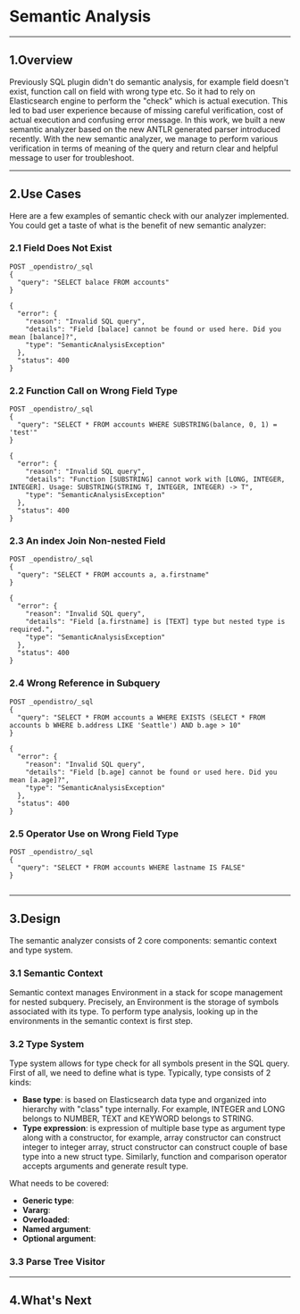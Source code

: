 # Semantic Analysis

---
## 1.Overview

Previously SQL plugin didn't do semantic analysis, for example field doesn't exist, function call on field with wrong type etc. So it had to rely on Elasticsearch engine to perform the "check" which is actual execution. 
This led to bad user experience because of missing careful verification, cost of actual execution and confusing error message. In this work, we built a new semantic analyzer based on the new ANTLR generated parser introduced recently.
With the new semantic analyzer, we manage to perform various verification in terms of meaning of the query and return clear and helpful message to user for troubleshoot.

---
## 2.Use Cases

Here are a few examples of semantic check with our analyzer implemented. You could get a taste of what is the benefit of new semantic analyzer:

### 2.1 Field Does Not Exist

```
POST _opendistro/_sql
{
  "query": "SELECT balace FROM accounts"
}

{
  "error": {
    "reason": "Invalid SQL query",
    "details": "Field [balace] cannot be found or used here. Did you mean [balance]?",
    "type": "SemanticAnalysisException"
  },
  "status": 400
}
```

### 2.2 Function Call on Wrong Field Type

```
POST _opendistro/_sql
{
  "query": "SELECT * FROM accounts WHERE SUBSTRING(balance, 0, 1) = 'test'"
}

{
  "error": {
    "reason": "Invalid SQL query",
    "details": "Function [SUBSTRING] cannot work with [LONG, INTEGER, INTEGER]. Usage: SUBSTRING(STRING T, INTEGER, INTEGER) -> T",
    "type": "SemanticAnalysisException"
  },
  "status": 400
}
```

### 2.3 An index Join Non-nested Field

```
POST _opendistro/_sql
{
  "query": "SELECT * FROM accounts a, a.firstname"
}

{
  "error": {
    "reason": "Invalid SQL query",
    "details": "Field [a.firstname] is [TEXT] type but nested type is required.",
    "type": "SemanticAnalysisException"
  },
  "status": 400
}
```

### 2.4 Wrong Reference in Subquery

```
POST _opendistro/_sql
{
  "query": "SELECT * FROM accounts a WHERE EXISTS (SELECT * FROM accounts b WHERE b.address LIKE 'Seattle') AND b.age > 10"
}

{
  "error": {
    "reason": "Invalid SQL query",
    "details": "Field [b.age] cannot be found or used here. Did you mean [a.age]?",
    "type": "SemanticAnalysisException"
  },
  "status": 400
}
```

### 2.5 Operator Use on Wrong Field Type

```
POST _opendistro/_sql
{
  "query": "SELECT * FROM accounts WHERE lastname IS FALSE"
}


```

---
## 3.Design

The semantic analyzer consists of 2 core components: semantic context and type system.

### 3.1 Semantic Context

Semantic context manages Environment in a stack for scope management for nested subquery. Precisely, an Environment is the storage of symbols associated with its type. To perform type analysis, looking up in the environments in the semantic context is first step.

### 3.2 Type System

Type system allows for type check for all symbols present in the SQL query. First of all, we need to define what is type. Typically, type consists of 2 kinds:

 * **Base type**: is based on Elasticsearch data type and organized into hierarchy with "class" type internally. For example, INTEGER and LONG belongs to NUMBER, TEXT and KEYWORD belongs to STRING.
 * **Type expression**: is expression of multiple base type as argument type along with a constructor, for example, array constructor can construct integer to integer array, struct constructor can construct couple of base type into a new struct type. Similarly, function and comparison operator accepts arguments and generate result type. 

What needs to be covered:

 * **Generic type**:
 * **Vararg**:
 * **Overloaded**:
 * **Named argument**:
 * **Optional argument**:

### 3.3 Parse Tree Visitor


---
## 4.What's Next